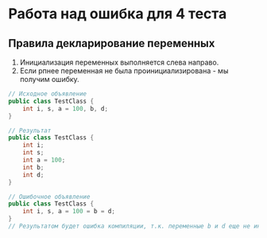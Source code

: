 # Работа над ошибка для 4 теста

## Правила декларирование переменных

1. Инициализация переменных выполняется слева направо.
1. Если рпнее переменная не была проинициализирована - мы получим ошибку.

``` java
// Исходное объявление
public class TestClass {
    int i, s, a = 100, b, d;
}

// Результат
public class TestClass {
    int i;
    int s;
    int a = 100;
    int b;
    int d;
}

// Ошибочное объявление
public class TestClass {
    int i, s, a = 100 = b = d;
}
// Результатом будет ошибка компиляции, т.к. переменные b и d еще не инициализированы.
```
